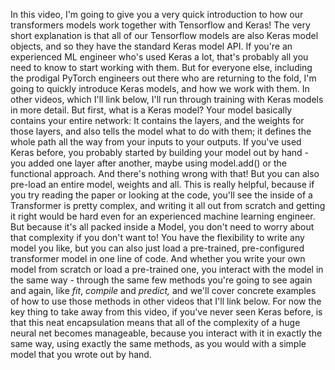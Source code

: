 In this video, I'm going to give you a very quick introduction to how our transformers models work together with Tensorflow and Keras! The very short explanation is that all of our Tensorflow models are also Keras model objects, and so they have the standard Keras model API. If you're an experienced ML engineer who's used Keras a lot, that's probably all you need to know to start working with them. But for everyone else, including the prodigal PyTorch engineers out there who are returning to the fold, I'm going to quickly introduce Keras models, and how we work with them. In other videos, which I'll link below, I'll run through training with Keras models in more detail. But first, what is a Keras model? Your model basically contains your entire network: It contains the layers, and the weights for those layers, and also tells the model what to do with them; it defines the whole path all the way from your inputs to your outputs. If you've used Keras before, you probably started by building your model out by hand - you added one layer after another, maybe using model.add() or the functional approach. And there's nothing wrong with that! But you can also pre-load an entire model, weights and all. This is really helpful, because if you try reading the paper or looking at the code, you'll see the inside of a Transformer is pretty complex, and writing it all out from scratch and getting it right would be hard even for an experienced machine learning engineer. But because it's all packed inside a Model, you don't need to worry about that complexity if you don't want to! You have the flexibility to write any model you like, but you can also just load a pre-trained, pre-configured transformer model in one line of code. And whether you write your own model from scratch or load a pre-trained one, you interact with the model in the same way - through the same few methods you're going to see again and again, like *fit*, *compile* and *predict,* and we'll cover concrete examples of how to use those methods in other videos that I'll link below. For now the key thing to take away from this video, if you've never seen Keras before, is that this neat encapsulation means that all of the complexity of a huge neural net becomes manageable, because you interact with it in exactly the same way, using exactly the same methods, as you would with a simple model that you wrote out by hand.
